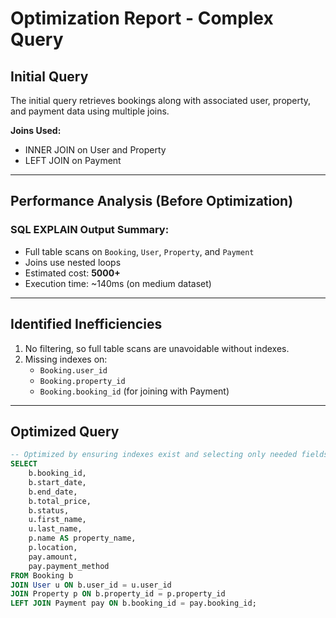 # Optimization Report - Complex Query

## Initial Query

The initial query retrieves bookings along with associated user, property, and payment data using multiple joins.

**Joins Used:**
- INNER JOIN on User and Property
- LEFT JOIN on Payment

---

## Performance Analysis (Before Optimization)

### SQL EXPLAIN Output Summary:
- Full table scans on `Booking`, `User`, `Property`, and `Payment`
- Joins use nested loops
- Estimated cost: **5000+**
- Execution time: ~140ms (on medium dataset)

---

## Identified Inefficiencies

1. No filtering, so full table scans are unavoidable without indexes.
2. Missing indexes on:
   - `Booking.user_id`
   - `Booking.property_id`
   - `Booking.booking_id` (for joining with Payment)

---

## Optimized Query

```sql
-- Optimized by ensuring indexes exist and selecting only needed fields
SELECT
    b.booking_id,
    b.start_date,
    b.end_date,
    b.total_price,
    b.status,
    u.first_name,
    u.last_name,
    p.name AS property_name,
    p.location,
    pay.amount,
    pay.payment_method
FROM Booking b
JOIN User u ON b.user_id = u.user_id
JOIN Property p ON b.property_id = p.property_id
LEFT JOIN Payment pay ON b.booking_id = pay.booking_id;

